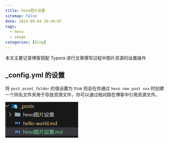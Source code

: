 ```yaml
---
title: hexo图片设置
sitemap: false
date: 2024-09-04 20:44:07
tags:
  - hexo
  - image
categories: [blog]
---
```


本文主要记录博客搭配 Typora 进行文章撰写过程中图片资源的设置操作

<!-- more -->

## _config.yml 的设置

将 `post_asset_folder` 的值设置为 true 则会在你通过 `hexo new post xxx` 时创建一个同名文件夹用于存放资源文件，你可以通过相对路在博客中引用资源文件。 

![image](hexo图片设置/image.png)